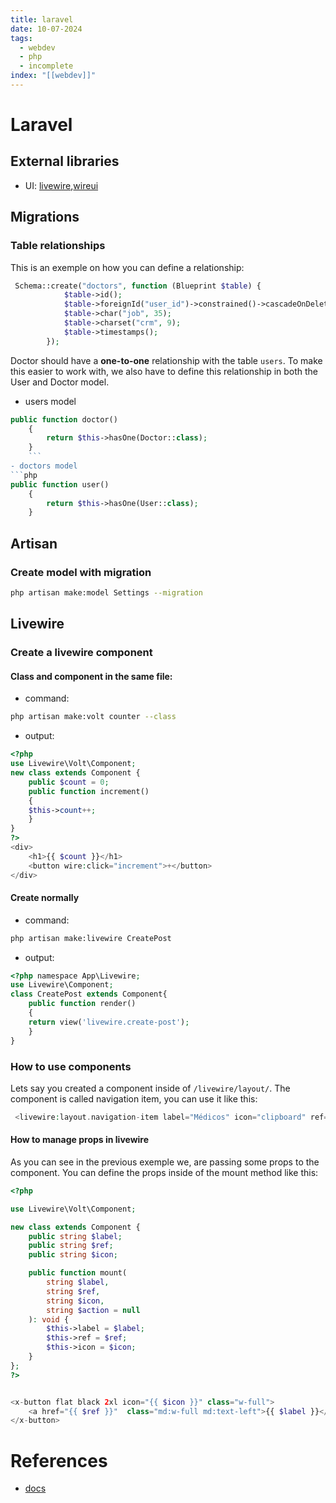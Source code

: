 ```yaml
---
title: laravel
date: 10-07-2024
tags:
  - webdev
  - php
  - incomplete
index: "[[webdev]]"
---
```


# Laravel
## External libraries
- UI:  [livewire](https://laravel-livewire.com/),[wireui](https://wireui.dev/)
## Migrations
### Table  relationships
This is an exemple on how you can define a relationship: 
```php
 Schema::create("doctors", function (Blueprint $table) {
            $table->id();
            $table->foreignId("user_id")->constrained()->cascadeOnDelete()->unique();
            $table->char("job", 35);
            $table->charset("crm", 9);
            $table->timestamps();
        });
```
Doctor should have a **one-to-one** relationship with the table `users`. To make this easier to work with, we also have to define this relationship in  both the User and Doctor model.
- users model
```php
public function doctor()
    {
        return $this->hasOne(Doctor::class);
    }
	```
- doctors model
```php
public function user()
    {
        return $this->hasOne(User::class);
    }
```
## Artisan
### Create model with migration
```bash
php artisan make:model Settings --migration
```

## Livewire
### Create a livewire component
#### Class and component in the same file:
- command:
```bash
php artisan make:volt counter --class
```
- output:
```php
<?php 
use Livewire\Volt\Component; 
new class extends Component {    
	public $count = 0;     
	public function increment()    
	{        
	$this->count++;    
	}
} 
?> 
<div>
	<h1>{{ $count }}</h1>    
	<button wire:click="increment">+</button>
</div>
```
#### Create normally 
- command:
```bash
php artisan make:livewire CreatePost
```
- output:
```php
<?php namespace App\Livewire; 
use Livewire\Component; 
class CreatePost extends Component{    
	public function render()    
	{        
	return view('livewire.create-post');    
	}
}
```
### How to use components
Lets say you created a component inside of ```/livewire/layout/```. The component is called navigation item, you can use it like this: 
```php
 <livewire:layout.navigation-item label="Médicos" icon="clipboard" ref=""/>
```
#### How to manage props in livewire
As you can see in the previous exemple we, are passing some props to the component. You can define the props inside of the mount method like this: 
```php
<?php

use Livewire\Volt\Component;

new class extends Component {
    public string $label;
    public string $ref;
    public string $icon;

    public function mount(
        string $label,
        string $ref,
        string $icon,
        string $action = null
    ): void {
        $this->label = $label;
        $this->ref = $ref;
        $this->icon = $icon;
    }
};
?>


<x-button flat black 2xl icon="{{ $icon }}" class="w-full">
    <a href="{{ $ref }}"  class="md:w-full md:text-left">{{ $label }}</a>
</x-button>
```
# References
- [docs](https://laravel.com/docs/11.x)